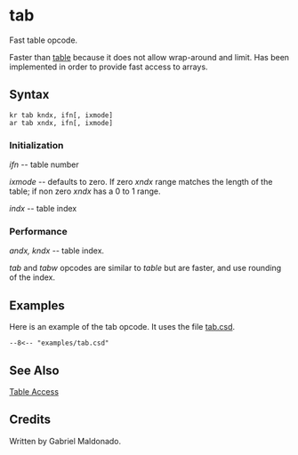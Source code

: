 <!--
id:tab
category:Signal Generators:Table Access
-->
# tab
Fast table opcode.

Faster than [table](../../opcodes/table)  because it does not allow wrap-around and limit. Has been implemented in order to provide fast access to arrays.

## Syntax
```csound-orc
kr tab kndx, ifn[, ixmode]
ar tab xndx, ifn[, ixmode]
```

### Initialization
_ifn_ -- table number
  
_ixmode_ -- defaults to zero.  If zero _xndx_ range matches the length of the table; if non zero _xndx_ has a 0 to 1 range.
  
_indx_ -- table index

### Performance
_andx, kndx_ -- table index.
  
_tab_ and _tabw_ opcodes are similar to _table_ but are faster, and use rounding of the index.

## Examples
Here is an example of the tab opcode. It uses the file [tab.csd](../../examples/tab.csd).
``` csound-orc title="Example of the tab opcode." linenums="1"
--8<-- "examples/tab.csd"
```

## See Also
[Table Access](../../siggen/tableacc)

## Credits
Written by Gabriel Maldonado.
